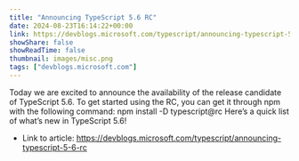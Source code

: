 ```yaml
---
title: "Announcing TypeScript 5.6 RC"
date: 2024-08-23T16:14:22+00:00
link: https://devblogs.microsoft.com/typescript/announcing-typescript-5-6-rc
showShare: false
showReadTime: false
thumbnail: images/misc.png
tags: ["devblogs.microsoft.com"]
---
```

Today we are excited to announce the availability of the release candidate of TypeScript 5.6. To get started using the RC, you can get it through npm with the following command: npm install -D typescript@rc Here’s a quick list of what’s new in TypeScript 5.6!

- Link to article: https://devblogs.microsoft.com/typescript/announcing-typescript-5-6-rc